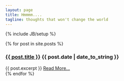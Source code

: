 ```yaml
---
layout: page
title: Hmmmm....
tagline: thoughts that won't change the world
---
```

{% include JB/setup %}

<div class="posts">
  {% for post in site.posts %}
    <div class="post">
	<h3 class="title"><a href="{{ BASE_PATH }}{{ post.url }}">{{ post.title }}</a> <span class="date">{{ post.date | date_to_string }}</span></h3>
	{{ post.excerpt }}
        <a class="more" href="{{ BASE_PATH }}{{ post.url }}">Read More...</a>
    </div>
  {% endfor %}
</div>


